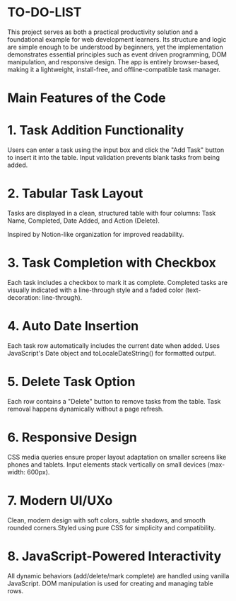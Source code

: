 # TO-DO-LIST
This project serves as both a practical productivity solution and a foundational example 
for web development learners. Its structure and logic are simple enough to be understood 
by beginners, yet the implementation demonstrates essential principles such as event
driven programming, DOM manipulation, and responsive design. The app is entirely 
browser-based, making it a lightweight, install-free, and offline-compatible task manager.

# Main Features of the Code 
# 1. Task Addition Functionality
 Users can enter a task using the input box and click the "Add Task" button to insert it into the table. Input validation prevents blank tasks from being added.

# 2. Tabular Task Layout
Tasks are displayed in a clean, structured table with four columns: 
Task Name, Completed, Date Added, and Action (Delete).

Inspired by Notion-like organization for improved readability.
   
 # 3. Task Completion with Checkbox
Each task includes a checkbox to mark it as complete.
Completed tasks are visually indicated with a line-through style and a faded color (text-decoration: line-through).

# 4. Auto Date Insertion
Each task row automatically includes the current date when added.
Uses JavaScript's Date object and toLocaleDateString() for formatted output.

# 5. Delete Task Option
Each row contains a "Delete" button to remove tasks from the table. 
Task removal happens dynamically without a page refresh.

# 6. Responsive Design
CSS media queries ensure proper layout adaptation on smaller screens like phones and tablets.
Input elements stack vertically on small devices (max-width: 600px).

# 7. Modern UI/UXo
Clean, modern design with soft colors, subtle shadows, and smooth rounded corners.Styled using pure CSS for simplicity and compatibility.

# 8. JavaScript-Powered Interactivity
All dynamic behaviors (add/delete/mark complete) are handled using vanilla JavaScript.
DOM manipulation is used for creating and managing table rows. 
